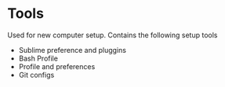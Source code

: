# Tools

Used for new computer setup. Contains the following setup tools
* Sublime preference and pluggins
* Bash Profile
* Profile and preferences
* Git configs
